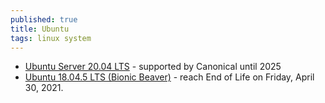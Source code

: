 ```yaml
---
published: true
title: Ubuntu
tags: linux system
---
```

- [Ubuntu Server 20.04 LTS](https://ubuntu.com/blog/ubuntu-server-20-04) - supported by Canonical until 2025
- [Ubuntu 18.04.5 LTS (Bionic Beaver)](https://lubuntu.me/bionic-eol/) - reach End of Life on Friday, April 30, 2021.
